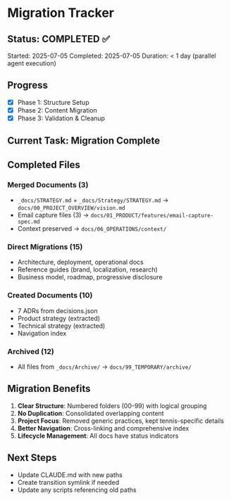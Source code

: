 # Migration Tracker

## Status: COMPLETED ✅
Started: 2025-07-05
Completed: 2025-07-05
Duration: < 1 day (parallel agent execution)

## Progress
- [x] Phase 1: Structure Setup
- [x] Phase 2: Content Migration
- [x] Phase 3: Validation & Cleanup

## Current Task: Migration Complete

## Completed Files

### Merged Documents (3)
- `_docs/STRATEGY.md` + `_docs/Strategy/STRATEGY.md` → `docs/00_PROJECT_OVERVIEW/vision.md`
- Email capture files (3) → `docs/01_PRODUCT/features/email-capture-spec.md`
- Context preserved → `docs/06_OPERATIONS/context/`

### Direct Migrations (15)
- Architecture, deployment, operational docs
- Reference guides (brand, localization, research)
- Business model, roadmap, progressive disclosure

### Created Documents (10)
- 7 ADRs from decisions.json
- Product strategy (extracted)
- Technical strategy (extracted)
- Navigation index

### Archived (12)
- All files from `_docs/Archive/` → `docs/99_TEMPORARY/archive/`

## Migration Benefits
1. **Clear Structure**: Numbered folders (00-99) with logical grouping
2. **No Duplication**: Consolidated overlapping content
3. **Project Focus**: Removed generic practices, kept tennis-specific details
4. **Better Navigation**: Cross-linking and comprehensive index
5. **Lifecycle Management**: All docs have status indicators

## Next Steps
- Update CLAUDE.md with new paths
- Create transition symlink if needed
- Update any scripts referencing old paths